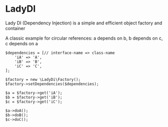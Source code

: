 # LadyDI

Lady DI (Dependency Injection) is a simple and efficient object factory and container

A classic example for circular references: a depends on b, b depends on c, c depends on a

	$dependencies = [// interface-name => class-name
		'iA' => 'A',
		'iB' => 'B',
		'iC' => 'C',
	];

	$factory = new \LadyDi\Factory();
	$factory->setDependencies($dependencies);

	$a = $factory->get('iA');
	$b = $factory->get('iB');
	$c = $factory->get('iC');

	$a->doA();
	$b->doB();
	$c->doC();

